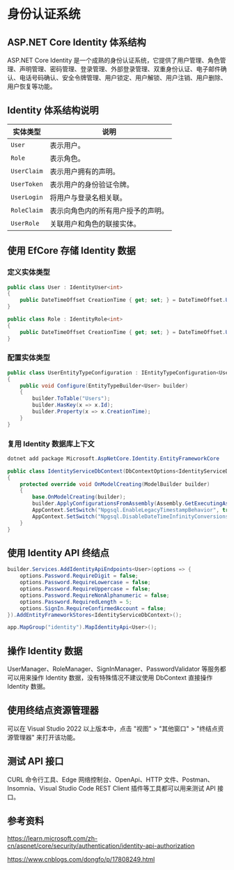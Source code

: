 # 身份认证系统

## ASP.NET Core Identity 体系结构

ASP.NET Core Identity 是一个成熟的身份认证系统，它提供了用户管理、角色管理、声明管理、密码管理、登录管理、外部登录管理、双重身份认证、电子邮件确认、电话号码确认、安全令牌管理、用户锁定、用户解锁、用户注销、用户删除、用户恢复等功能。

## Identity 体系结构说明

|实体类型|说明                                                 |
|-----------|--------------------------------------------------|
|`User`     |表示用户。                                        |
|`Role`     |表示角色。                                        |
|`UserClaim`|表示用户拥有的声明。                    |
|`UserToken`|表示用户的身份验证令牌。               |
|`UserLogin`|将用户与登录名相关联。                            |
|`RoleClaim`|表示向角色内的所有用户授予的声明。|
|`UserRole` |关联用户和角色的联接实体。               |


## 使用 EfCore 存储 Identity 数据

### 定义实体类型

```csharp
public class User : IdentityUser<int>
{
    public DateTimeOffset CreationTime { get; set; } = DateTimeOffset.UtcNow;
}

public class Role : IdentityRole<int>
{
    public DateTimeOffset CreationTime { get; set; } = DateTimeOffset.UtcNow;
}
```

### 配置实体类型

```csharp
public class UserEntityTypeConfiguration : IEntityTypeConfiguration<User>
{
    public void Configure(EntityTypeBuilder<User> builder)
    {
        builder.ToTable("Users");
        builder.HasKey(x => x.Id);
        builder.Property(x => x.CreationTime);
    }
}
```

### 复用 Identity 数据库上下文

```csharp
dotnet add package Microsoft.AspNetCore.Identity.EntityFrameworkCore
```

```csharp
public class IdentityServiceDbContext(DbContextOptions<IdentityServiceDbContext> options) : IdentityDbContext<User, Role, int(options)
{
    protected override void OnModelCreating(ModelBuilder builder)
    {
        base.OnModelCreating(builder);
        builder.ApplyConfigurationsFromAssembly(Assembly.GetExecutingAssembly());
        AppContext.SetSwitch("Npgsql.EnableLegacyTimestampBehavior", true);
        AppContext.SetSwitch("Npgsql.DisableDateTimeInfinityConversions", true);
    }
}
```

## 使用 Identity API 终结点

```csharp
builder.Services.AddIdentityApiEndpoints<User>(options => {
    options.Password.RequireDigit = false;
    options.Password.RequireLowercase = false;
    options.Password.RequireUppercase = false;
    options.Password.RequireNonAlphanumeric = false;
    options.Password.RequiredLength = 5;
    options.SignIn.RequireConfirmedAccount = false;
}).AddEntityFrameworkStores<IdentityServiceDbContext>();

app.MapGroup("identity").MapIdentityApi<User>();
```

## 操作 Identity 数据 

UserManager、RoleManager、SignInManager、PasswordValidator 等服务都可以用来操作 Identity 数据，没有特殊情况不建议使用 DbContext 直接操作 Identity 数据。

## 使用终结点资源管理器

可以在 Visual Studio 2022 以上版本中，点击 "视图" > "其他窗口" > "终结点资源管理器" 来打开该功能。

## 测试 API 接口

CURL 命令行工具、Edge 网络控制台、OpenApi、HTTP 文件、Postman、Insomnia、Visual Studio Code REST Client 插件等工具都可以用来测试 API 接口。


## 参考资料

https://learn.microsoft.com/zh-cn/aspnet/core/security/authentication/identity-api-authorization

https://www.cnblogs.com/dongfo/p/17808249.html